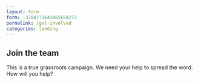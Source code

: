 ```yaml
---
layout: form
form: -3704773643465654272
permalink: /get-involved
categories: landing
---
```


## Join the team

This is a true grassroots campaign. We need your help to spread the word. How will you help?

<script>
var nvtag_callbacks = nvtag_callbacks || {};
nvtag_callbacks.alterFormDefinition = nvtag_callbacks.alterFormDefinition || [];
nvtag_callbacks.alterFormDefinition.push(moveIt);

function moveIt(args) {
  args.form_definition.form_elements.move(1, 3);
  return args;
}
</script>
